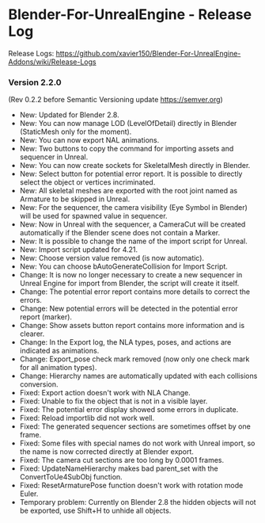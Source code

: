 # Blender-For-UnrealEngine - Release Log
Release Logs: https://github.com/xavier150/Blender-For-UnrealEngine-Addons/wiki/Release-Logs

### Version 2.2.0
(Rev 0.2.2 before Semantic Versioning update https://semver.org)

- New: Updated for Blender 2.8.
- New: You can now manage LOD (LevelOfDetail) directly in Blender (StaticMesh only for the moment).
- New: You can now export NAL animations.
- New: Two buttons to copy the command for importing assets and sequencer in Unreal.
- New: You can now create sockets for SkeletalMesh directly in Blender.
- New: Select button for potential error report. It is possible to directly select the object or vertices incriminated.
- New: All skeletal meshes are exported with the root joint named as Armature to be skipped in Unreal.
- New: For the sequencer, the camera visibility (Eye Symbol in Blender) will be used for spawned value in sequencer.
- New: Now in Unreal with the sequencer, a CameraCut will be created automatically if the Blender scene does not contain a Marker.
- New: It is possible to change the name of the import script for Unreal.
- New: Import script updated for 4.21.
- New: Choose version value removed (is now automatic).
- New: You can choose bAutoGenerateCollision for Import Script.
- Change: It is now no longer necessary to create a new sequencer in Unreal Engine for import from Blender, the script will create it itself.
- Change: The potential error report contains more details to correct the errors.
- Change: New potential errors will be detected in the potential error report (marker).
- Change: Show assets button report contains more information and is clearer.
- Change: In the Export log, the NLA types, poses, and actions are indicated as animations.
- Change: Export_pose check mark removed (now only one check mark for all animation types).
- Change: Hierarchy names are automatically updated with each collisions conversion.
- Fixed: Export action doesn't work with NLA Change.
- Fixed: Unable to fix the object that is not in a visible layer.
- Fixed: The potential error display showed some errors in duplicate.
- Fixed: Reload importlib did not work well.
- Fixed: The generated sequencer sections are sometimes offset by one frame.
- Fixed: Some files with special names do not work with Unreal import, so the name is now corrected directly at Blender export.
- Fixed: The camera cut sections are too long by 0.0001 frames.
- Fixed: UpdateNameHierarchy makes bad parent_set with the ConvertToUe4SubObj function.
- Fixed: ResetArmaturePose function doesn't work with rotation mode Euler.
- Temporary problem: Currently on Blender 2.8 the hidden objects will not be exported, use Shift+H to unhide all objects.
